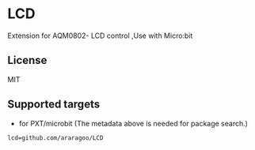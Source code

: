 # LCD

Extension for AQM0802- LCD control ,Use with Micro:bit

## License

MIT

## Supported targets

* for PXT/microbit
(The metadata above is needed for package search.)

```package
lcd=github.com/araragoo/LCD
```
